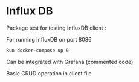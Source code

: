Influx DB
===
Package test for testing InfluxDB client :

For running InfluxDB on port 8086
```
Run docker-compose up &
```

Can be integrated with Grafana (commented code)


Basic CRUD operation in client file
